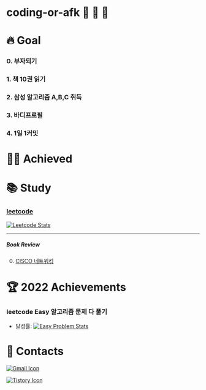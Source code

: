 # coding-or-afk 🐢 🦁 🦄

# 🔥 Goal
### 0. 부자되기
### 1. 책 10권 읽기
### 2. 삼성 알고리즘 A,B,C 취득
### 3. 바디프로필
### 4. 1일 1커밋
# 👩‍🎓 Achieved


# 📚 Study

### [leetcode](https://leetcode.com/)

[![Leetcode Stats](https://leetcard.jacoblin.cool/dongdang)](https://leetcode.com/dongdang)

---

##### Book Review

0. [CISCO 네트워킹](https://dongdang.tistory.com/)

# 🏆 2022 Achievements

### leetcode Easy 알고리즘 문제 다 풀기

- 달성률: [![Easy Problem Stats](http://fchw4hjrw1.execute-api.ap-northeast-2.amazonaws.com/Prod/leetcode/simple-counting?difficulty=Easy&target-count=all&username=dongdang)](https://leetcode.com/dongdang)

# 📧 Contacts

[![Gmail Icon](https://img.shields.io/badge/Gmail-D14836?style=for-the-badge&logo=gmail&logoColor=white&link=mailto:todking751@gmail.com)](mailto:todking751@gmail.com)

[![Tistory Icon](https://img.shields.io/badge/Tistory-000000?&style=for-the-badge&logo=tistory&logoColor=black)](https://dongdang.tistory.com/)
